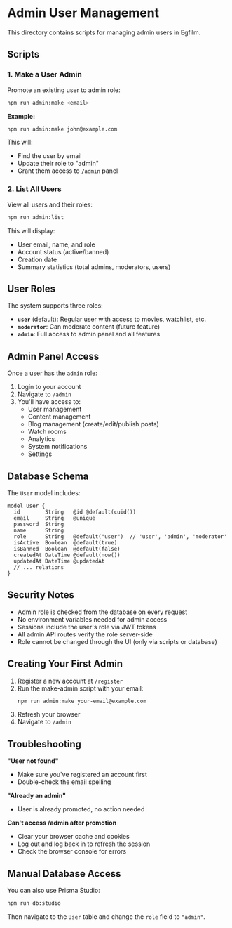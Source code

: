 # Admin User Management

This directory contains scripts for managing admin users in Egfilm.

## Scripts

### 1. Make a User Admin

Promote an existing user to admin role:

```bash
npm run admin:make <email>
```

**Example:**
```bash
npm run admin:make john@example.com
```

This will:
- Find the user by email
- Update their role to "admin"
- Grant them access to `/admin` panel

### 2. List All Users

View all users and their roles:

```bash
npm run admin:list
```

This will display:
- User email, name, and role
- Account status (active/banned)
- Creation date
- Summary statistics (total admins, moderators, users)

## User Roles

The system supports three roles:

- **`user`** (default): Regular user with access to movies, watchlist, etc.
- **`moderator`**: Can moderate content (future feature)
- **`admin`**: Full access to admin panel and all features

## Admin Panel Access

Once a user has the `admin` role:

1. Login to your account
2. Navigate to `/admin`
3. You'll have access to:
   - User management
   - Content management
   - Blog management (create/edit/publish posts)
   - Watch rooms
   - Analytics
   - System notifications
   - Settings

## Database Schema

The `User` model includes:

```prisma
model User {
  id        String   @id @default(cuid())
  email     String   @unique
  password  String
  name      String
  role      String   @default("user")  // 'user', 'admin', 'moderator'
  isActive  Boolean  @default(true)
  isBanned  Boolean  @default(false)
  createdAt DateTime @default(now())
  updatedAt DateTime @updatedAt
  // ... relations
}
```

## Security Notes

- Admin role is checked from the database on every request
- No environment variables needed for admin access
- Sessions include the user's role via JWT tokens
- All admin API routes verify the role server-side
- Role cannot be changed through the UI (only via scripts or database)

## Creating Your First Admin

1. Register a new account at `/register`
2. Run the make-admin script with your email:
   ```bash
   npm run admin:make your-email@example.com
   ```
3. Refresh your browser
4. Navigate to `/admin`

## Troubleshooting

**"User not found"**
- Make sure you've registered an account first
- Double-check the email spelling

**"Already an admin"**
- User is already promoted, no action needed

**Can't access /admin after promotion**
- Clear your browser cache and cookies
- Log out and log back in to refresh the session
- Check the browser console for errors

## Manual Database Access

You can also use Prisma Studio:

```bash
npm run db:studio
```

Then navigate to the `User` table and change the `role` field to `"admin"`.
